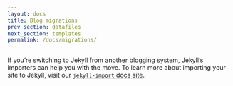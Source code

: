 ```yaml
---
layout: docs
title: Blog migrations
prev_section: datafiles
next_section: templates
permalink: /docs/migrations/
---
```


If you’re switching to Jekyll from another blogging system, Jekyll’s importers
can help you with the move. To learn more about importing your site to Jekyll,
visit our [`jekyll-import` docs site](http://import.jekyllrb.com).
